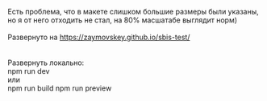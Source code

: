 Есть проблема, что в макете слишком большие размеры были указаны, но я от него отходить не стал, на 80% масшатабе выглядит норм) <br /><br/>
Развернуто на https://zaymovskey.github.io/sbis-test/</br><br/><br/>
Развернуть локально: <br/>
npm run dev <br/>
или <br/>
npm run build
npm run preview
